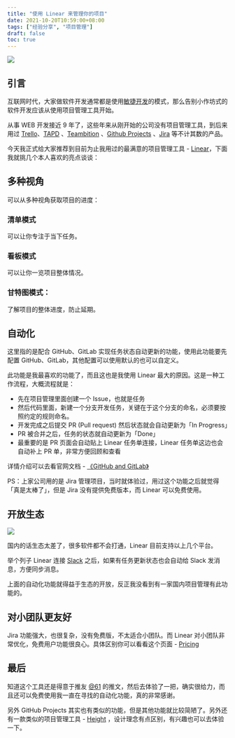 ```yaml
---
title: "使用 Linear 来管理你的项目"
date: 2021-10-20T10:59:00+08:00
tags: ["经验分享", "项目管理"]
draft: false
toc: true
---
```


[![](https://blog-1251237404.cos.ap-guangzhou.myqcloud.com/20211020VXxM9t.png)](https://linear.app/)

## 引言

互联网时代，大家做软件开发通常都是使用[敏捷开发](https://zh.wikipedia.org/zh/Scrum)的模式，那么告别小作坊式的软件开发应该从使用项目管理工具开始。

从事 WEB 开发接近 9 年了，这些年来从刚开始的公司没有项目管理工具，到后来用过 [Trello](https://trello.com/)、[TAPD](https://www.tapd.cn/) 、[Teambition](https://www.teambition.com/) 、[Github Projects](https://github.com/cashwarden/web/projects) 、[Jira](https://www.atlassian.com/software/jira) 等不计其数的产品。

<!--more-->

今天我正式给大家推荐到目前为止我用过的最满意的项目管理工具  - [Linear](https://linear.app/)，下面我就挑几个本人喜欢的亮点谈谈：

## 多种视角

可以从多种视角获取项目的进度：

### 清单模式

可以让你专注于当下任务。

### 看板模式

可以让你一览项目整体情况。

### 甘特图模式：

了解项目的整体进度，防止延期。

## 自动化

这里指的是配合 GitHub、GitLab 实现任务状态自动更新的功能，使用此功能要先配置 GitHub、GitLab，其他配置可以使用默认的也可以自定义。

此功能是我最喜欢的功能了，而且这也是我使用 Linear 最大的原因。这是一种工作流程，大概流程就是：

- 先在项目管理里面创建一个 Issue，也就是任务
- 然后代码里面，新建一个分支开发任务，关键在于这个分支的命名，必须要按照约定的规则命名。
- 开发完成之后提交 PR (Pull request) 然后状态就会自动更新为「In Progress」
- PR 被合并之后，任务的状态就自动更新为「Done」
- 最重要的是 PR 页面会自动贴上 Linear 任务单连接，Linear 任务单这边也会自动补上 PR 单，非常方便回顾和查看

详情介绍可以去看官网文档 - [《GitHub and GitLab》](https://linearapp.notion.site/GitHub-and-GitLab-fa4b88df484343e4989538f066c729f3)

PS：上家公司用的是 Jira 管理项目，当时就体验过，用过这个功能之后就觉得「真是太棒了」，但是 Jira 没有提供免费版本，而 Linear 可以免费使用。

## 开放生态

![](https://blog-1251237404.cos.ap-guangzhou.myqcloud.com/20211020XuH2yo.png)

国内的话生态太差了，很多软件都不会打通，Linear 目前支持以上几个平台。

举个列子 Linear 连接 [Slack](https://slack.com/intl/zh-cn/) 之后，如果有任务更新状态也会自动给 Slack 发消息，方便同步消息。

上面的自动化功能就得益于生态的开放，反正我没看到有一家国内项目管理有此功能的。

## 对小团队更友好

Jira 功能强大，也很复杂，没有免费版，不太适合小团队。而 Linear 对小团队非常优化，免费用户功能很良心。具体区别你可以看看这个页面 - [Pricing](https://linear.app/pricing)

## 最后

知道这个工具还是得意于推友 [@61](https://twitter.com/liuyi0922) 的推文，然后去体验了一把，确实很给力，而且还可以免费使用我一直在寻找的自动化功能，真的非常感谢。

另外 GitHub Projects 其实也有类似的功能，但是其他功能就比较简陋了。另外还有一款类似的项目管理工具 - [Height](https://height.app/) ，设计理念有点区别，有兴趣也可以去体验一下。